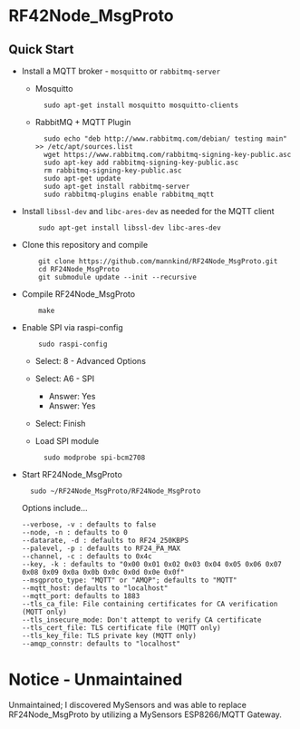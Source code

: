 # RF42Node_MsgProto

## Quick Start

* Install a MQTT broker - `mosquitto` or `rabbitmq-server`
  * Mosquitto
 
          sudo apt-get install mosquitto mosquitto-clients

  * RabbitMQ + MQTT Plugin
 
          sudo echo "deb http://www.rabbitmq.com/debian/ testing main" >> /etc/apt/sources.list          
          wget https://www.rabbitmq.com/rabbitmq-signing-key-public.asc
          sudo apt-key add rabbitmq-signing-key-public.asc
          rm rabbitmq-signing-key-public.asc
          sudo apt-get update
          sudo apt-get install rabbitmq-server
          sudo rabbitmq-plugins enable rabbitmq_mqtt

* Install `libssl-dev` and `libc-ares-dev` as needed for the MQTT client

          sudo apt-get install libssl-dev libc-ares-dev

* Clone this repository and compile

          git clone https://github.com/mannkind/RF24Node_MsgProto.git
          cd RF24Node_MsgProto
          git submodule update --init --recursive
  
* Compile RF24Node\_MsgProto

          make

* Enable SPI via raspi-config

          sudo raspi-config

  * Select: 8 - Advanced Options
  * Select: A6 - SPI
    * Answer: Yes
    * Answer: Yes
  * Select: Finish

  * Load SPI module

          sudo modprobe spi-bcm2708
    
* Start RF24Node\_MsgProto

        sudo ~/RF24Node_MsgProto/RF24Node_MsgProto

  Options include...
  
      --verbose, -v : defaults to false  
      --node, -n : defaults to 0  
      --datarate, -d : defaults to RF24_250KBPS   
      --palevel, -p : defaults to RF24_PA_MAX  
      --channel, -c : defaults to 0x4c  
      --key, -k : defaults to "0x00 0x01 0x02 0x03 0x04 0x05 0x06 0x07 0x08 0x09 0x0a 0x0b 0x0c 0x0d 0x0e 0x0f"  
      --msgproto_type: "MQTT" or "AMQP"; defaults to "MQTT"
      --mqtt_host: defaults to "localhost"
      --mqtt_port: defaults to 1883
      --tls_ca_file: File containing certificates for CA verification (MQTT only)
      --tls_insecure_mode: Don't attempt to verify CA certificate
      --tls_cert_file: TLS certificate file (MQTT only)
      --tls_key_file: TLS private key (MQTT only)
      --amqp_connstr: defaults to "localhost"

# Notice - Unmaintained

Unmaintained; I discovered MySensors and was able to replace RF24Node_MsgProto by utilizing a MySensors ESP8266/MQTT Gateway.
